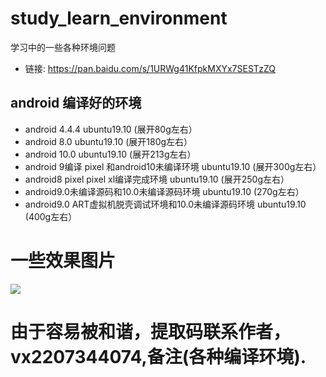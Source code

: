 # study_learn_environment
学习中的一些各种环境问题
* 链接: https://pan.baidu.com/s/1URWg41KfpkMXYx7SESTzZQ  
## android 编译好的环境 
* android 4.4.4 ubuntu19.10 (展开80g左右）
* android 8.0   ubuntu19.10 (展开180g左右）
* android 10.0  ubuntu19.10 (展开213g左右）
* android 9编译 pixel 和android10未编译环境  ubuntu19.10 (展开300g左右）
* android8 pixel pixel xl编译完成环境       ubuntu19.10 (展开250g左右）
* android9.0未编译源码和10.0未编译源码环境     ubuntu19.10 (270g左右）
* android9.0 ART虚拟机脱壳调试环境和10.0未编译源码环境     ubuntu19.10 (400g左右）
# 一些效果图片
![](1.)
# 由于容易被和谐，提取码联系作者，vx2207344074,备注(各种编译环境).
